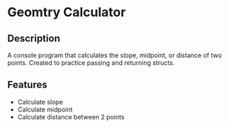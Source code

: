 # Geomtry Calculator
## Description
A console program that calculates the slope, midpoint, or distance of two points. Created to practice passing and returning structs. 
## Features
- Calculate slope
- Calculate midpoint
- Calculate distance between 2 points
